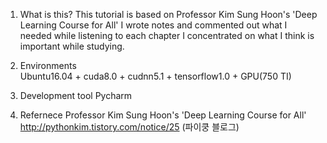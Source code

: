 1. What is this?
This tutorial is based on Professor Kim Sung Hoon's 'Deep Learning Course for All'
I wrote notes and commented out what I needed while listening to each chapter
I concentrated on what I think is important while studying.

2. Environments  
Ubuntu16.04 + cuda8.0 + cudnn5.1 + tensorflow1.0 + GPU(750 TI)

3. Development tool
Pycharm

4. Refernece
Professor Kim Sung Hoon's 'Deep Learning Course for All'
http://pythonkim.tistory.com/notice/25 (파이쿵 블로그)
